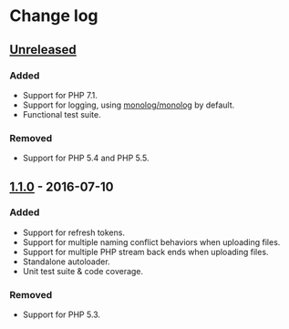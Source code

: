 Change log
==========

[Unreleased][unreleased]
------------------------

### Added

- Support for PHP 7.1.
- Support for logging, using [monolog/monolog][monolog] by default.
- Functional test suite.

### Removed

- Support for PHP 5.4 and PHP 5.5.

[1.1.0] - 2016-07-10
--------------------

### Added

- Support for refresh tokens.
- Support for multiple naming conflict behaviors when uploading files.
- Support for multiple PHP stream back ends when uploading files.
- Standalone autoloader.
- Unit test suite & code coverage.

### Removed

- Support for PHP 5.3.

[unreleased]: https://github.com/krizalys/onedrive-php-sdk/compare/1.1.0...HEAD
[1.1.0]:      https://github.com/krizalys/onedrive-php-sdk/compare/1.0.0...1.1.0
[monolog]:    https://github.com/seldaek/monolog
